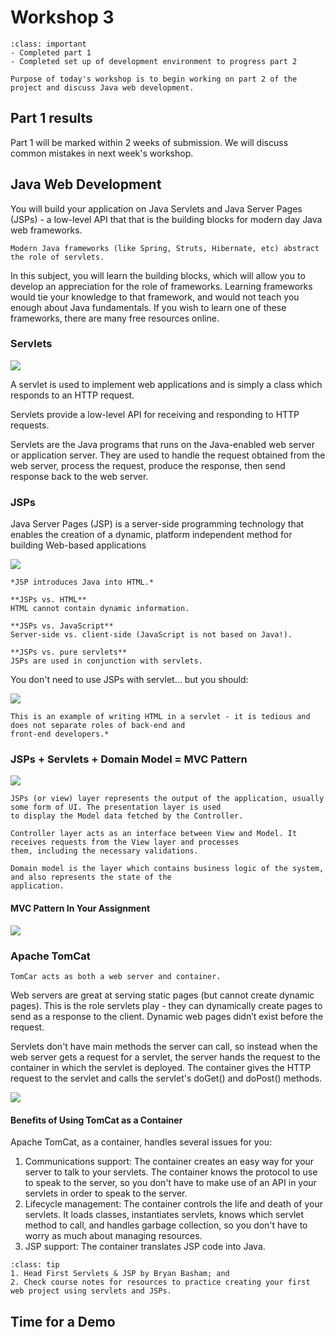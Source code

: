 # Workshop 3

```{admonition} By Now You Should Have
:class: important
- Completed part 1
- Completed set up of development environment to progress part 2
```

```{note}
Purpose of today's workshop is to begin working on part 2 of the project and discuss Java web development.
```

## Part 1 results
Part 1 will be marked within 2 weeks of submission. We will discuss common mistakes in next week's workshop.

## Java Web Development

You will build your application on Java Servlets and Java Server Pages (JSPs) - a low-level API that that is the 
building blocks for modern day Java web frameworks.  

```{tip}
Modern Java frameworks (like Spring, Struts, Hibernate, etc) abstract the role of servlets.
```

In this subject, you will learn the building blocks, which will allow you to develop an appreciation for the role of 
frameworks. Learning frameworks would tie your knowledge to that framework, and would not teach you enough about Java 
fundamentals.
If you wish to learn one of these frameworks, there are many free resources online.

### Servlets

![](resources/servlet.png)

A servlet is used to implement web applications and is simply a class which responds to an HTTP request.

Servlets provide a low-level API for receiving and responding to HTTP requests.

Servlets are the Java programs that runs on the Java-enabled web server or application server. They are used to 
handle the request obtained from the web server, process the request, produce the response, then send response 
back to the web server.

### JSPs

Java Server Pages (JSP) is a server-side programming technology that enables the creation of a dynamic, platform 
independent method for building Web-based applications

![](resources/jsp.png)

```{important}
*JSP introduces Java into HTML.*

**JSPs vs. HTML**  
HTML cannot contain dynamic information.

**JSPs vs. JavaScript**  
Server-side vs. client-side (JavaScript is not based on Java!).

**JSPs vs. pure servlets**  
JSPs are used in conjunction with servlets.
```

You don't need to use JSPs with servlet... but you should:

![](resources/html_and_servlets.png)

```{tip}
This is an example of writing HTML in a servlet - it is tedious and does not separate roles of back-end and 
front-end developers.*
```

### JSPs + Servlets + Domain Model = MVC Pattern

![](resources/mvc_pattern.png)

```{admonition} Definition
JSPs (or view) layer represents the output of the application, usually some form of UI. The presentation layer is used 
to display the Model data fetched by the Controller.
```

```{admonition} Definition
Controller layer acts as an interface between View and Model. It receives requests from the View layer and processes 
them, including the necessary validations.
```

```{admonition} Definition
Domain model is the layer which contains business logic of the system, and also represents the state of the 
application.
```

#### MVC Pattern In Your Assignment

![](resources/mvc_assignment.png)

### Apache TomCat

```{note}
TomCar acts as both a web server and container.
```

Web servers are great at serving static pages (but cannot create dynamic pages). This is the role servlets play - they 
can dynamically create pages to send as a response to the client. Dynamic web pages didn’t exist before the request.

Servlets don't have main methods the server can call, so instead when the web server gets a request for a servlet, the 
server hands the request to the container in which the servlet is deployed. The container gives the HTTP request to the 
servlet and calls the servlet's doGet() and doPost() methods.

![](resources/apache_tomcat.png)

#### Benefits of Using TomCat as a Container

Apache TomCat, as a container, handles several issues for you:

1. Communications support: The container creates an easy way for your server to talk to your servlets. The container 
knows the protocol to use to speak to the server, so you don't have to make use of an API in your servlets in order to 
speak to the server.
2. Lifecycle management: The container controls the life and death of your servlets. It loads classes, instantiates 
servlets, knows which servlet method to call, and handles garbage collection, so you don't have to worry as much about 
managing resources.
3. JSP support: The container translates JSP code into Java.

```{admonition} Extra Resources
:class: tip
1. Head First Servlets & JSP by Bryan Basham; and
2. Check course notes for resources to practice creating your first web project using servlets and JSPs.
```

## Time for a Demo
